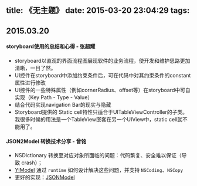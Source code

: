 title: 《无主题》
date: 2015-03-20 23:04:29
tags:
---


## 2015.03.20

#### storyboard使用的总结和心得 - 张超耀
* storyboard以直观的界面流程图展现软件的业务流程，使开发和维护思路更加清晰，一目了然。
* UI控件在storyboard中添加约束条件后，可在代码中对其约束条件的constant属性进行修改
* UI控件的一些特殊属性（例如cornerRadius、offset等）在storyboard中可自实现（Key Path - Type - Value）
* 结合代码实现navigation Bar的现实与隐藏
* Storyboard提供的 Static cell特性只适合于UITableViewController的子类。我很多时候的用法是一个TableView嵌套在另一个UIView中，static cell就不能用了。

#### JSON2Model 转换技术分享 - 曾铭
* NSDictionary 转换至对应对象所面临的问题：代码繁复、安全难以保证（导致 crash）；
* [YIModel](https://github.com/mithvv/YIModel) 通过 `runtime` 如何设计解决这些问题，并支持 `NSCoding`、`NSCopy`
* 更好的实现：[JSONModel](https://github.com/icanzilb/JSONModel) 

